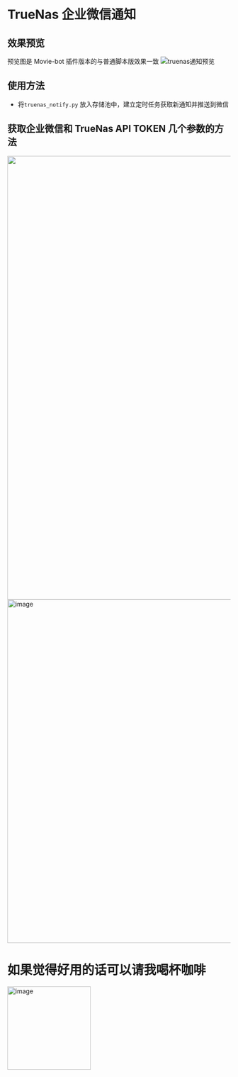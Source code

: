 
# TrueNas 企业微信通知

## 效果预览
预览图是 Movie-bot 插件版本的与普通脚本版效果一致
![truenas通知预览](https://user-images.githubusercontent.com/68833595/226232441-5b4c63b1-9220-4a41-8df9-72ca94865814.png)

## 使用方法
- 将`truenas_notify.py` 放入存储池中，建立定时任务获取新通知并推送到微信


## 获取企业微信和 TrueNas API TOKEN 几个参数的方法
<div align=center><img src="https://github.com/Alano-i/wecom-notification/blob/main/Plex/pic/guide-wecom.png" width="1000" /></div>
<img width="775" alt="image" src="https://user-images.githubusercontent.com/68833595/225512596-c33ac529-a0c8-4405-9782-83ea3237e100.png">

# 如果觉得好用的话可以请我喝杯咖啡
<img width="188" alt="image" src="https://user-images.githubusercontent.com/68833595/233236971-e59d4eef-b0af-49ea-9ad7-8c4ce479c623.png">
